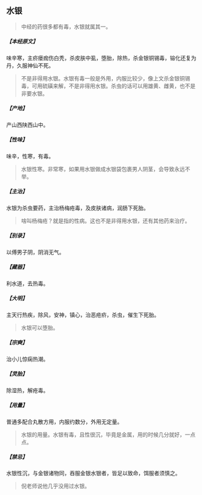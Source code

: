 ## 水银

> 中经的药很多都有毒，水银就属其一。

##### 【本经原文】
味辛寒，主疥瘘痂伤白秃，杀皮肤中虱，堕胎，除热，杀金银铜锡毒，镕化还复为丹，久服神仙不死。

> 不是非得用水银。水银有毒一般是外用，内服比较少，像上文杀金银铜锡毒，可用硫磺来解，不是非得用水银。杀虫的话可以用雄黄、雌黄，也不是非要水银。

##### 【产地】
产山西陕西山中。
##### 【性味】
味辛，性寒，有毒。

> 水银性寒。非常寒，如果用水银做成水银袋包裹男人阴茎，会导致永远不举。

##### 【主治】
水银为杀虫要药，主治杨梅疮毒，及皮肤诸病，润肠下死胎。

> 啥叫杨梅疮？就是指的性病。这也不是非得用水银，还有其他药来治疗。

##### 【别录】
以傅男子阴，阴消无气。
##### 【藏器】
利水道，去热毒。
##### 【大明】
主天行热疾，除风，安神，镇心，治恶疮疥，杀虫，催生下死胎。

> 水银可以堕胎。

##### 【宗奭】
治小儿惊痫热潮。
##### 【灵胎】
除湿热，解疮毒。
##### 【用量】
普通多配合丸散方用，内服约数分，外用无定量。

> 水银的用量。水银有毒，且性很沉，毕竟是金属，用的时候几分就好，一点点。

##### 【禁忌】
水银性沉，与金银诸物同，吞服金银水银者，皆足以致命，饵服者须慎之。

> 倪老师说他几乎没用过水银。